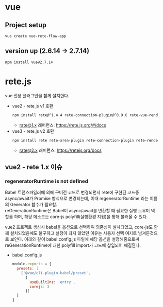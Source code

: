 # vue

## Project setup
```
vue create vue-rete-flow-app
```

## version up (2.6.14 → 2.7.14)
```
npm install vue@2.7.14
```

# rete.js

vue 전용 플러그인을 함께 설치한다.
- vue2 - rete.js v1 호환
  ```bash
  npm install rete@^1.4.4 rete-connection-plugin@^0.9.0 rete-vue-render-plugin@^0.5.0
  ```
  - rate@1.x 래퍼런스: https://rete.js.org/#/docs
- vue3 - rete.js v2 호환
  ```bash
  npm install rete rete-area-plugin rete-connection-plugin rete-render-utils rete-vue-plugin  
  ```
  - rate@2.x 래퍼런스: https://retejs.org/docs

## vue2 - rete 1.x 이슈
### regeneratorRuntime is not defined
Babel 트랜스파일러에 의해 구버전 코드로 변경되면서 rete에 구현된 코드중 async/await가 Promise 방식으로 변경되는데, 이때 regeneratorRuntime 라는 이름의 Generator 함수가 필요함.  
reGenerationRuntime은 Babel이 async/await를 변환할 때 필요한 실행 도우미 역할을 하며, 해당 메소드는 core-js polyfill(실행환경 지원)을 통해 불러올 수 있다.  

vue2 프로젝트 생성시 babel을 옵션으로 선택하여 의존성이 설치되었고, core-js도 함께 설치되었음에도 불구하고 설정이 되지 않았던 이유는 사용자 선택 여지로 남겨둔것으로 보인다.
아래와 같이 babel.config.js 파일에 해당 옵션을 설정해줌으로써 reGenerationRuntime에 대한 polyfill import가 코드에 삽입되어 해결된다.

- babel.config.js
  ```js
  module.exports = {
    presets: [
      ['@vue/cli-plugin-babel/preset',
        {
          useBuiltIns: 'entry',
          corejs: 3
        }]
    ]
  }
  ```
